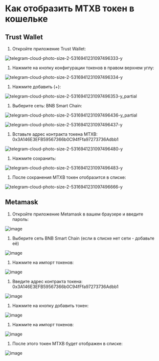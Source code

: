 # Как отобразить MTXB токен в кошельке

## Trust Wallet

1. Откройте приложение Trust Wallet:

![telegram-cloud-photo-size-2-5316941231097496333-y](https://user-images.githubusercontent.com/22348978/211079072-308d4fb4-d3fb-4ca4-9eeb-e022820b872a.jpg)

1. Нажмите на кнопку конфигурации токенов в правом верхнем углу:

![telegram-cloud-photo-size-2-5316941231097496334-y](https://user-images.githubusercontent.com/22348978/211079265-bfd1108a-3db5-4ee5-a3ac-8b18be1d801c.jpg)

1. Нажмите добавить (+):

![telegram-cloud-photo-size-2-5316941231097496353-y\_partial](https://user-images.githubusercontent.com/22348978/211079427-5a391a39-30e6-419c-a0c0-27e3fa159c57.jpg)

1. Выберите сеть: BNB Smart Chain:

![telegram-cloud-photo-size-2-5316941231097496436-y\_partial](https://user-images.githubusercontent.com/22348978/211079803-be054ef6-a5f3-4edd-89c6-c91b0b164db0.jpg)

![telegram-cloud-photo-size-2-5316941231097496437-y](https://user-images.githubusercontent.com/22348978/211079823-fd150f8c-65bc-48a3-ab2a-358e161e77f9.jpg)

1. Вставьте адрес контракта токена MTXB: 0x3A146E3EFB59567366b0C94fFfa97273736Adbb1

![telegram-cloud-photo-size-2-5316941231097496480-y](https://user-images.githubusercontent.com/22348978/211080433-961db6f5-c6a3-44b0-a888-eda4f577d407.jpg)

1. Нажмите сохранить:

![telegram-cloud-photo-size-2-5316941231097496483-y](https://user-images.githubusercontent.com/22348978/211080708-acf5932a-b141-4bb0-9e33-c0bfdcaf61ac.jpg)

1. После сохранения MTXB токен отобразится в списке:

![telegram-cloud-photo-size-2-5316941231097496666-y](https://user-images.githubusercontent.com/22348978/211081861-086f0295-2d49-4af4-bbbe-c95a3e800ebd.jpg)

## Metamask

1. Откройте приложение Metamask в вашем браузере и введите пароль:

![image](https://user-images.githubusercontent.com/22348978/211082288-2e90b160-9957-452d-8397-b69e76dccbc2.png)

1. Выберите сеть BNB Smart Chain (если в списке нет сети - добавьте её)

![image](https://user-images.githubusercontent.com/22348978/211082529-fac55e11-bf98-4f50-9198-f5ac97cb4893.png)

1. Нажмите на импорт токенов:

![image](https://user-images.githubusercontent.com/22348978/211082918-42af9f65-4673-48bf-a517-30d9a890abd0.png)

1. Введите адрес контракта токена: 0x3A146E3EFB59567366b0C94fFfa97273736Adbb1

![image](https://user-images.githubusercontent.com/22348978/211083145-2052a990-3830-465c-a341-56109db20b85.png)

1. Нажмите на кнопку добавить токен:

![image](https://user-images.githubusercontent.com/22348978/211083409-13dcf5c8-4736-4836-9de6-d931a3dbd8bf.png)

1. Нажмите на импорт токенов:

![image](https://user-images.githubusercontent.com/22348978/211083566-446fe1e9-098a-4041-b71a-248b2c4aeb49.png)

1. После этого токен MTXB будет отображен в списке:

![image](https://user-images.githubusercontent.com/22348978/211083868-c970ef80-2c6f-4888-a8bb-42e6715bbe31.png)

